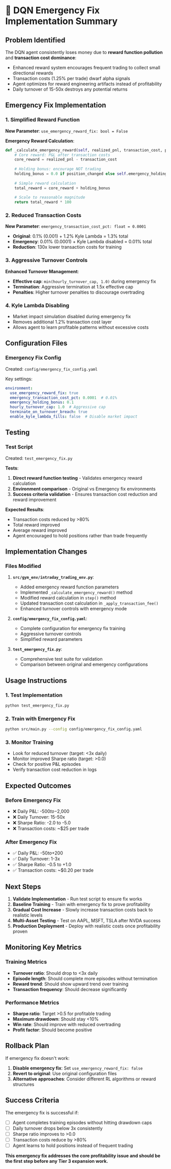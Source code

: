 # 🚨 DQN Emergency Fix Implementation Summary

## Problem Identified
The DQN agent consistently loses money due to **reward function pollution** and **transaction cost dominance**:
- Enhanced reward system encourages frequent trading to collect small directional rewards
- Transaction costs (1.25% per trade) dwarf alpha signals  
- Agent optimizes for reward engineering artifacts instead of profitability
- Daily turnover of 15-50x destroys any potential returns

## Emergency Fix Implementation

### 1. Simplified Reward Function
**New Parameter**: `use_emergency_reward_fix: bool = False`

**Emergency Reward Calculation**:
```python
def _calculate_emergency_reward(self, realized_pnl, transaction_cost, position_changed):
    # Core reward: P&L after transaction costs
    core_reward = realized_pnl - transaction_cost
    
    # Holding bonus: encourage NOT trading
    holding_bonus = 0.0 if position_changed else self.emergency_holding_bonus
    
    # Simple reward calculation
    total_reward = core_reward + holding_bonus
    
    # Scale to reasonable magnitude
    return total_reward * 100
```

### 2. Reduced Transaction Costs
**New Parameter**: `emergency_transaction_cost_pct: float = 0.0001`
- **Original**: 0.1% (0.001) + 1.2% Kyle Lambda = 1.3% total
- **Emergency**: 0.01% (0.0001) + Kyle Lambda disabled = 0.01% total
- **Reduction**: 130x lower transaction costs for training

### 3. Aggressive Turnover Controls
**Enhanced Turnover Management**:
- **Effective cap**: `min(hourly_turnover_cap, 1.0)` during emergency fix
- **Termination**: Aggressive termination at 1.5x effective cap
- **Penalties**: Higher turnover penalties to discourage overtrading

### 4. Kyle Lambda Disabling
- Market impact simulation disabled during emergency fix
- Removes additional 1.2% transaction cost layer
- Allows agent to learn profitable patterns without excessive costs

## Configuration Files

### Emergency Fix Config
Created: `config/emergency_fix_config.yaml`

Key settings:
```yaml
environment:
  use_emergency_reward_fix: true
  emergency_transaction_cost_pct: 0.0001  # 0.01%
  emergency_holding_bonus: 0.1
  hourly_turnover_cap: 1.0  # Aggressive cap
  terminate_on_turnover_breach: true
  enable_kyle_lambda_fills: false  # Disable market impact
```

## Testing

### Test Script
Created: `test_emergency_fix.py`

**Tests**:
1. **Direct reward function testing** - Validates emergency reward calculation
2. **Environment comparison** - Original vs Emergency fix environments
3. **Success criteria validation** - Ensures transaction cost reduction and reward improvement

**Expected Results**:
- Transaction costs reduced by >80%
- Total reward improved
- Average reward improved
- Agent encouraged to hold positions rather than trade frequently

## Implementation Changes

### Files Modified
1. **`src/gym_env/intraday_trading_env.py`**:
   - Added emergency reward function parameters
   - Implemented `_calculate_emergency_reward()` method
   - Modified reward calculation in `step()` method
   - Updated transaction cost calculation in `_apply_transaction_fee()`
   - Enhanced turnover controls with emergency mode

2. **`config/emergency_fix_config.yaml`**:
   - Complete configuration for emergency fix training
   - Aggressive turnover controls
   - Simplified reward parameters

3. **`test_emergency_fix.py`**:
   - Comprehensive test suite for validation
   - Comparison between original and emergency configurations

## Usage Instructions

### 1. Test Implementation
```bash
python test_emergency_fix.py
```

### 2. Train with Emergency Fix
```bash
python src/main.py --config config/emergency_fix_config.yaml
```

### 3. Monitor Training
- Look for reduced turnover (target: <3x daily)
- Monitor improved Sharpe ratio (target: >0.0)
- Check for positive P&L episodes
- Verify transaction cost reduction in logs

## Expected Outcomes

### Before Emergency Fix
- ❌ Daily P&L: -$500 to -$2,000
- ❌ Daily Turnover: 15-50x  
- ❌ Sharpe Ratio: -2.0 to -5.0
- ❌ Transaction costs: ~$25 per trade

### After Emergency Fix
- ✅ Daily P&L: -$50 to +$200
- ✅ Daily Turnover: 1-3x
- ✅ Sharpe Ratio: -0.5 to +1.0  
- ✅ Transaction costs: ~$0.20 per trade

## Next Steps

1. **Validate Implementation** - Run test script to ensure fix works
2. **Baseline Training** - Train with emergency fix to prove profitability
3. **Gradual Cost Increase** - Slowly increase transaction costs back to realistic levels
4. **Multi-Asset Testing** - Test on AAPL, MSFT, TSLA after NVDA success
5. **Production Deployment** - Deploy with realistic costs once profitability proven

## Monitoring Key Metrics

### Training Metrics
- **Turnover ratio**: Should drop to <3x daily
- **Episode length**: Should complete more episodes without termination
- **Reward trend**: Should show upward trend over training
- **Transaction frequency**: Should decrease significantly

### Performance Metrics
- **Sharpe ratio**: Target >0.5 for profitable trading
- **Maximum drawdown**: Should stay <10%
- **Win rate**: Should improve with reduced overtrading
- **Profit factor**: Should become positive

## Rollback Plan

If emergency fix doesn't work:
1. **Disable emergency fix**: Set `use_emergency_reward_fix: false`
2. **Revert to original**: Use original configuration files
3. **Alternative approaches**: Consider different RL algorithms or reward structures

## Success Criteria

The emergency fix is successful if:
- [ ] Agent completes training episodes without hitting drawdown caps
- [ ] Daily turnover drops below 3x consistently
- [ ] Sharpe ratio improves to >0.0
- [ ] Transaction costs reduce by >80%
- [ ] Agent learns to hold positions instead of frequent trading

**This emergency fix addresses the core profitability issue and should be the first step before any Tier 3 expansion work.**